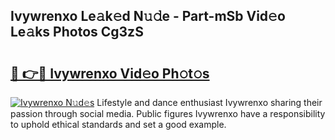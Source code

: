 ## Ivywrenxo Le𝚊k𝚎d N𝚞𝚍e - Part-mSb Vid𝚎o Le𝚊ks Photos Cg3zS

# <h2><a href="http://fbc3iy5.evod.top/?m=Ivywrenxo">🔗 👉🔴 Ivywrenxo Vid𝚎o Ph𝚘t𝚘s</a></h2>

[![Ivywrenxo N𝚞d𝚎s](https://i.imgur.com/8V9OHl7.gif)](http://fbc3iy5.evod.top/?m=Ivywrenxo)
Lifestyle and dance enthusiast Ivywrenxo sharing their passion through social media. Public figures Ivywrenxo have a responsibility to uphold ethical standards and set a good example. 
